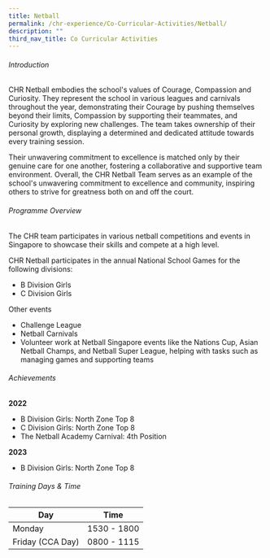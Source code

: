 ```yaml
---
title: Netball
permalink: /chr-experience/Co-Curricular-Activities/Netball/
description: ""
third_nav_title: Co Curricular Activities
---
```

###### Introduction
CHR Netball embodies the school's values of Courage, Compassion and Curiosity. They represent the school in various leagues and carnivals throughout the year, demonstrating their Courage by pushing themselves beyond their limits, Compassion by supporting their teammates, and Curiosity by exploring new challenges. The team takes ownership of their personal growth, displaying a determined and dedicated attitude towards every training session. 

Their unwavering commitment to excellence is matched only by their genuine care for one another, fostering a collaborative and supportive team environment. Overall, the CHR Netball Team serves as an example of the school's unwavering commitment to excellence and community, inspiring others to strive for greatness both on and off the court.

###### Programme Overview

The CHR team participates in various netball competitions and events in Singapore to showcase their skills and compete at a high level. 

CHR Netball participates in the annual National School Games for the following divisions:<br>
- B Division Girls 
- C Division Girls

Other events<br>
- Challenge League 
- Netball Carnivals
- Volunteer work at Netball Singapore events like the Nations Cup, Asian Netball Champs, and Netball Super League, helping with tasks such as managing games and supporting teams

###### Achievements
**2022** <br>
- B Division Girls: North Zone Top 8
- C Division Girls: North Zone Top 8
- The Netball Academy Carnival: 4th Position 

**2023**<br>
- B Division Girls: North Zone Top 8


###### Training Days &amp; Time
| Day| Time | 
| -------- | -------- | 
| Monday  | 1530 - 1800 | 
| Friday (CCA Day) | 0800 - 1115 |
